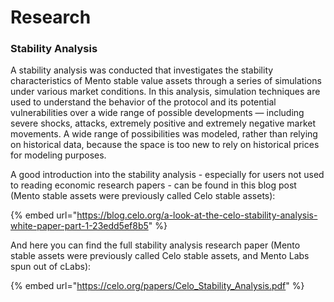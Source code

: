 # Research

### Stability Analysis

A stability analysis was conducted that investigates the stability characteristics of Mento stable value assets through a series of simulations under various market conditions. In this analysis, simulation techniques are used to understand the behavior of the protocol and its potential vulnerabilities over a wide range of possible developments — including severe shocks, attacks, extremely positive and extremely negative market movements. A wide range of possibilities was modeled, rather than relying on historical data, because the space is too new to rely on historical prices for modeling purposes.

A good introduction into the stability analysis - especially for users not used to reading economic research papers - can be found in this blog post (Mento stable assets were previously called Celo stable assets):&#x20;

{% embed url="https://blog.celo.org/a-look-at-the-celo-stability-analysis-white-paper-part-1-23edd5ef8b5" %}

And here you can find the full stability analysis research paper (Mento stable assets were previously called Celo stable assets, and Mento Labs spun out of cLabs): &#x20;

{% embed url="https://celo.org/papers/Celo_Stability_Analysis.pdf" %}

